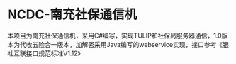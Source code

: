 # NCDC-南充社保通信机
本项目为南充社保通信机，采用C#编写，实现TULIP和社保局服务器通信，1.0版本为代收五险合一版本，加解密采用Java编写的webservice实现，接口参考《银社互联接口规范标准V1.12》
